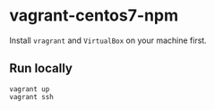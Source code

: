 # vagrant-centos7-npm
Install `vragrant` and `VirtualBox` on your machine first.

## Run locally
```
vagrant up
vagrant ssh
```
